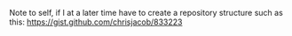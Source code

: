 Note to self, if I at a later time have to create a repository structure such as this:
https://gist.github.com/chrisjacob/833223
